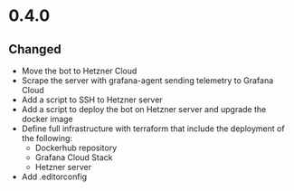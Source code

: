 # 0.4.0

## Changed

- Move the bot to Hetzner Cloud
- Scrape the server with grafana-agent sending telemetry to Grafana Cloud
- Add a script to SSH to Hetzner server
- Add a script to deploy the bot on Hetzner server and upgrade the docker image
- Define full infrastructure with terraform that include the deployment of the following:
    - Dockerhub repository
    - Grafana Cloud Stack
    - Hetzner server
- Add .editorconfig
